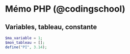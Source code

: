 # Mémo PHP  (@codingschool)

## Variables, tableau, constante

```php
$ma_variable = 1; 
$mon_tableau = [];
define("PI", 3.14);
```


